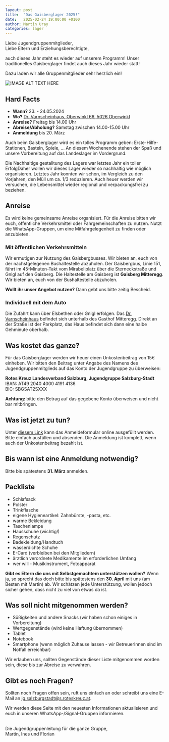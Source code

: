 ```yaml
---
layout: post
title:  "Das Gaisberglager 2025!"
date:   2025-02-24 19:00:00 +0100
author: Martin Uray
categories: lager
---
```


Liebe Jugendgruppenmitglieder,<br>
Liebe Eltern und Erziehungsberechtigte,

auch dieses Jahr steht es wieder auf unserem Programm! Unser traditionelles Gaisberglager findet auch dieses Jahr wieder statt!

Dazu laden wir alle Gruppenmitglieder sehr herzlich ein!

![IMAGE ALT TEXT HERE](https://www.red-angels.at/assets/header_gaisberg.JPG)

## Hard Facts
- **Wann?** 23. - 24.05.2024
- **Wo?** [Dr. Varnscheinhaus, Oberwinkl 66, 5026 Oberwinkl](https://goo.gl/maps/KCCQh1oP8bHLhGmK7)
- **Anreise?** Freitag bis 14.00 Uhr
- **Abreise/Abholung?** Samstag zwischen 14.00-15.00 Uhr
- **Anmeldung** bis 20. März

Auch beim Gaisberglager wird es ein tolles Programm geben: Erste-Hilfe-Stationen, Basteln, Spiele, ...
An diesem Wochenende stehen der Spaß und unsere Vorbereitung auf das Landeslager im Vordergrund.

Die Nachhaltige gestalltung des Lagers war letztes Jahr ein toller ErfolgDaher wollen wir dieses Lager wieder so nachhaltig wie möglich organisieren. Letztes Jahr konnten wir schon, im Vergleich zu den Vorjahren, den Müll um ca. 1/3 reduzieren.
Auch heuer werden wir versuchen, die Lebensmittel wieder regional und verpackungsfrei zu beziehen.


## Anreise
Es wird keine gemeinsame Anreise organisiert.
Für die Anreise bitten wir euch, öffentliche Verkehrsmittel oder Fahrgemeinschaften zu nutzen.
Nutzt die WhatsApp-Gruppen, um eine Mitfahrgelegenheit zu finden oder anzubieten.

### Mit öffentlichen Verkehrsmitteln
Wir ermutigen zur Nutzung des Gaisbergbusses.
Wir bieten an, euch von der nächstgelegenen Bushaltestelle abzuholen.
Der Gaisbergbus, Linie 151, fährt im 45-Minuten-Takt vom Mirabellplatz über die Sterneckstraße und Gnigl auf den Gaisberg.
Die Haltestelle am Gaisberg ist **Gaisberg Mitteregg**.
Wir bieten an, euch von der Bushaltestelle abzuholen.

**Wollt ihr unser Angebot nutzen?** Dann gebt uns bitte zeitig Bescheid.


### Individuell mit dem Auto
Die Zufahrt kann über Elsbethen oder Gnigl erfolgen. Das 
[Dr. Varnscheinhaus](https://goo.gl/maps/KCCQh1oP8bHLhGmK7) befindet sich unterhalb des Gasthof Mitteregg. Direkt an der Straße ist der Parkplatz, das Haus befindet sich dann eine halbe Gehminute oberhalb.

## Was kostet das ganze?
Für das Gaisberglager werden wir heuer einen Unkostenbeitrag von 15€ einheben. Wir bitten den Beitrag unter Angabe des Namens des Jugendgruppenmitglieds auf das Konto der Jugendgruppe zu überweisen:

**Rotes Kreuz Landesverband Salzburg, Jugendgruppe Salzburg-Stadt**<br>
    IBAN:  	AT49 2040 4000 4191 4136<br>
    BIC:     	SBGSAT2SXXX


**Achtung:** bitte den Betrag auf das gegebene Konto überweisen und nicht bar mitbringen.


## Was ist jetzt zu tun?
Unter
[diesem Link](https://forms.office.com/e/7fUhuLxFrr)
kann das Anmeldeformular online ausgefüllt werden. Bitte einfach ausfüllen und absenden. Die Anmeldung ist komplett, wenn auch der Unkostenbeitrag bezahlt ist.

## Bis wann ist eine Anmeldung notwendig?
Bitte bis spätestens **31. März** anmelden.


## Packliste
* Schlafsack
* Polster
* Trinkflasche
* eigene Hygieneartikel: Zahnbürste, -pasta, etc.
* warme Bekleidung
* Taschenlampe
* Hausschuhe (wichtig!)
* Regenschutz
* Badekleidung/Handtuch
* wasserdichte Schuhe
* E-Card (verbleiben bei den Mitgliedern)
* ärztlich verordnete Medikamente im erforderlichen Umfang
* wer will - Musikinstrument, Fotoapparat

**Gibt es Eltern die uns mit Selbstgemachtem unterstützen wollen?** Wenn ja, so sprecht das doch bitte bis spätestens den **30. April** mit uns (am Besten mit Martin) ab. Wir schätzen jede Unterstützung, wollen jedoch sicher gehen, dass nicht zu viel von etwas da ist.


## Was soll nicht mitgenommen werden?
* Süßigkeiten und andere Snacks (wir haben schon einiges in Vorbereitung)
* Wertgegenstände (wird keine Haftung übernommen)
* Tablet
* Notebook
* Smartphone (wenn möglich Zuhause lassen - wir BetreuerInnen sind im Notfall
 erreichbar)

Wir erlauben uns, sollten Gegenstände dieser Liste mitgenommen worden sein, diese
bis zur Abreise zu verwahren.

## Gibt es noch Fragen?
Sollten noch Fragen offen sein, ruft uns einfach an oder schreibt uns eine E-Mail an 
[jg.salzburgstadt@s.roteskreuz.at](mailto:jg.salzburgstadt@s.roteskreuz.at).


Wir werden diese Seite mit den neuesten Informationen aktualisieren und euch in unseren WhatsApp-/Signal-Gruppen informieren.

<br>
Die Jugendgruppenleitung für die ganze Gruppe,<br>
Martin, Ines und Florian
